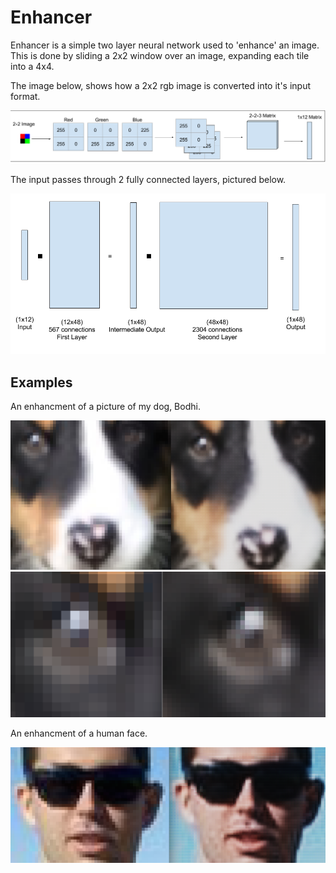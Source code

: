 # Enhancer
Enhancer is a simple two layer neural network used to 'enhance' an image. This is done by sliding a 2x2 window over an image, expanding each tile into a 4x4. 

The image below, shows how a 2x2 rgb image is converted into it's input format.

![ScreenShot](/examples/Input.png) 

The input passes through 2 fully connected layers, pictured below.

![ScreenShot](/examples/Network.png) 

## Examples

An enhancment of a picture of my dog, Bodhi.

![ScreenShot](/examples/Bodhi.png)
![ScreenShot](/examples/BodhiEye.png) 

An enhancment of a human face.

![ScreenShot](/examples/Face.png) 
